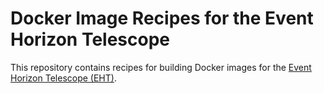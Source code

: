 # Docker Image Recipes for the Event Horizon Telescope

This repository contains recipes for building Docker images for the
[Event Horizon Telescope (EHT)](https://eventhorizontelescope.org/).
